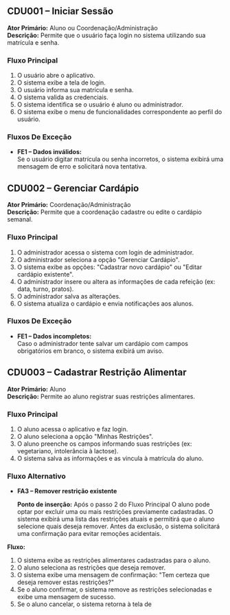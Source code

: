 ## CDU001 – Iniciar Sessão

**Ator Primário:** Aluno ou Coordenação/Administração  
**Descrição:** Permite que o usuário faça login no sistema utilizando sua matrícula e senha.

### Fluxo Principal

1. O usuário abre o aplicativo.
2. O sistema exibe a tela de login.
3. O usuário informa sua matrícula e senha.
4. O sistema valida as credenciais.
5. O sistema identifica se o usuário é aluno ou administrador.
6. O sistema exibe o menu de funcionalidades correspondente ao perfil do usuário.

### Fluxos De Exceção

- **FE1 – Dados inválidos:**  
  Se o usuário digitar matrícula ou senha incorretos, o sistema exibirá uma mensagem de erro e solicitará nova tentativa.

## CDU002 – Gerenciar Cardápio

**Ator Primário:** Coordenação/Administração  
**Descrição:** Permite que a coordenação cadastre ou edite o cardápio semanal.

### Fluxo Principal

1. O administrador acessa o sistema com login de administrador.
2. O administrador seleciona a opção "Gerenciar Cardápio".
3. O sistema exibe as opções: "Cadastrar novo cardápio" ou "Editar cardápio existente".
4. O administrador insere ou altera as informações de cada refeição (ex: data, turno, pratos).
5. O administrador salva as alterações.
6. O sistema atualiza o cardápio e envia notificações aos alunos.

### Fluxos De Exceção

- **FE1 – Dados incompletos:**  
  Caso o administrador tente salvar um cardápio com campos obrigatórios em branco, o sistema exibirá um aviso.

## CDU003 – Cadastrar Restrição Alimentar

**Ator Primário:** Aluno  
**Descrição:** Permite ao aluno registrar suas restrições alimentares.

### Fluxo Principal

1. O aluno acessa o aplicativo e faz login.
2. O aluno seleciona a opção "Minhas Restrições".
3. O aluno preenche os campos informando suas restrições (ex: vegetariano, intolerância à lactose).
4. O sistema salva as informações e as vincula à matrícula do aluno.
### Fluxo Alternativo 
- **FA3 – Remover restrição existente**

    **Ponto de inserção:** Após o passo 2 do Fluxo Principal
O aluno pode optar por excluir uma ou mais restrições previamente cadastradas. O sistema exibirá uma lista das restrições atuais e permitirá que o aluno selecione quais deseja remover. Antes da exclusão, o sistema solicitará uma confirmação para evitar remoções acidentais.

**Fluxo:**
1. O sistema exibe as restrições alimentares cadastradas para o aluno.
2. O aluno seleciona as restrições que deseja remover.
3. O sistema exibe uma mensagem de confirmação: "Tem certeza que deseja remover estas restrições?"
4. Se o aluno confirmar, o sistema remove as restrições selecionadas e exibe uma mensagem de sucesso.
5. Se o aluno cancelar, o sistema retorna à tela de